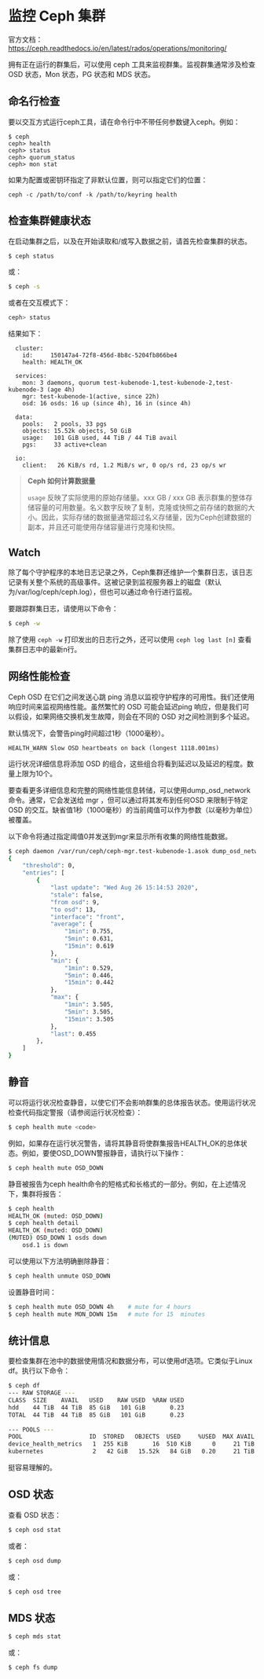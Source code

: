# 监控 Ceph 集群

官方文档：https://ceph.readthedocs.io/en/latest/rados/operations/monitoring/

拥有正在运行的群集后，可以使用 ceph 工具来监视群集。监视群集通常涉及检查 OSD 状态，Mon 状态，PG 状态和 MDS 状态。



## 命名行检查

要以交互方式运行ceph工具，请在命令行中不带任何参数键入ceph。例如：

```
$ ceph
ceph> health
ceph> status
ceph> quorum_status
ceph> mon stat
```

如果为配置或密钥环指定了非默认位置，则可以指定它们的位置：

```
ceph -c /path/to/conf -k /path/to/keyring health
```





## 检查集群健康状态

在启动集群之后，以及在开始读取和/或写入数据之前，请首先检查集群的状态。

```bash
$ ceph status
```

或：

```bash
$ ceph -s
```

或者在交互模式下：

```bash
ceph> status

```

结果如下：

```
  cluster:
    id:     150147a4-72f8-456d-8b8c-5204fb866be4
    health: HEALTH_OK
 
  services:
    mon: 3 daemons, quorum test-kubenode-1,test-kubenode-2,test-kubenode-3 (age 4h)
    mgr: test-kubenode-1(active, since 22h)
    osd: 16 osds: 16 up (since 4h), 16 in (since 4h)
 
  data:
    pools:   2 pools, 33 pgs
    objects: 15.52k objects, 50 GiB
    usage:   101 GiB used, 44 TiB / 44 TiB avail
    pgs:     33 active+clean
 
  io:
    client:   26 KiB/s rd, 1.2 MiB/s wr, 0 op/s rd, 23 op/s wr
```

> **Ceph 如何计算数据量**
>
> `usage` 反映了实际使用的原始存储量。xxx GB / xxx GB 表示群集的整体存储容量的可用数量。名义数字反映了复制，克隆或快照之前存储的数据的大小。因此，实际存储的数据量通常超过名义存储量，因为Ceph创建数据的副本，并且还可能使用存储容量进行克隆和快照。



## Watch

除了每个守护程序的本地日志记录之外，Ceph集群还维护一个集群日志，该日志记录有关整个系统的高级事件。这被记录到监视服务器上的磁盘（默认为/var/log/ceph/ceph.log），但也可以通过命令行进行监视。

要跟踪群集日志，请使用以下命令：

```bash
$ ceph -w
```

除了使用 `ceph -w` 打印发出的日志行之外，还可以使用 `ceph log last [n]` 查看集群日志中的最新n行。



## 网络性能检查

Ceph OSD 在它们之间发送心跳 ping 消息以监视守护程序的可用性。我们还使用响应时间来监视网络性能。虽然繁忙的 OSD 可能会延迟ping 响应，但是我们可以假设，如果网络交换机发生故障，则会在不同的 OSD 对之间检测到多个延迟。

默认情况下，会警告ping时间超过1秒（1000毫秒）。

```
HEALTH_WARN Slow OSD heartbeats on back (longest 1118.001ms)
```

运行状况详细信息将添加 OSD 的组合，这些组合将看到延迟以及延迟的程度。数量上限为10个。

要查看更多详细信息和完整的网络性能信息转储，可以使用dump_osd_network命令。通常，它会发送给 mgr ，但可以通过将其发布到任何OSD 来限制于特定 OSD 的交互。缺省值1秒（1000毫秒）的当前阈值可以作为参数（以毫秒为单位）被覆盖。

以下命令将通过指定阈值0并发送到mgr来显示所有收集的网络性能数据。

```bash
$ ceph daemon /var/run/ceph/ceph-mgr.test-kubenode-1.asok dump_osd_network 0
{
    "threshold": 0,
    "entries": [
        {
            "last update": "Wed Aug 26 15:14:53 2020",
            "stale": false,
            "from osd": 9,
            "to osd": 13,
            "interface": "front",
            "average": {
                "1min": 0.755,
                "5min": 0.631,
                "15min": 0.619
            },
            "min": {
                "1min": 0.529,
                "5min": 0.446,
                "15min": 0.442
            },
            "max": {
                "1min": 3.505,
                "5min": 3.505,
                "15min": 3.505
            },
            "last": 0.455
        },
    ]
}
```



## 静音

可以将运行状况检查静音，以使它们不会影响群集的总体报告状态。使用运行状况检查代码指定警报（请参阅运行状况检查）：

```bash
$ ceph health mute <code>
```

例如，如果存在运行状况警告，请将其静音将使群集报告HEALTH_OK的总体状态。例如，要使OSD_DOWN警报静音，请执行以下操作：

```bash
$ ceph health mute OSD_DOWN
```

静音被报告为ceph health命令的短格式和长格式的一部分。例如，在上述情况下，集群将报告：

```bash
$ ceph health
HEALTH_OK (muted: OSD_DOWN)
$ ceph health detail
HEALTH_OK (muted: OSD_DOWN)
(MUTED) OSD_DOWN 1 osds down
    osd.1 is down
```

可以使用以下方法明确删除静音：

```bash
$ ceph health unmute OSD_DOWN
```

设置静音时间：

```bash
$ ceph health mute OSD_DOWN 4h    # mute for 4 hours
$ ceph health mute MON_DOWN 15m   # mute for 15  minutes
```



## 统计信息

要检查集群在池中的数据使用情况和数据分布，可以使用df选项。它类似于Linux df。执行以下命令：

```bash
$ ceph df
--- RAW STORAGE ---
CLASS  SIZE    AVAIL   USED    RAW USED  %RAW USED
hdd    44 TiB  44 TiB  85 GiB   101 GiB       0.23
TOTAL  44 TiB  44 TiB  85 GiB   101 GiB       0.23
 
--- POOLS ---
POOL                   ID  STORED   OBJECTS  USED     %USED  MAX AVAIL
device_health_metrics   1  255 KiB       16  510 KiB      0     21 TiB
kubernetes              2   42 GiB   15.52k   84 GiB   0.20     21 TiB
```

挺容易理解的。



## OSD 状态

查看 OSD 状态：

```bash
$ ceph osd stat
```

或者：

```bash
$ ceph osd dump
```

或：

```bash
$ ceph osd tree
```



## MDS 状态

```bash
$ ceph mds stat
```

或：

```bash
$ ceph fs dump
```















